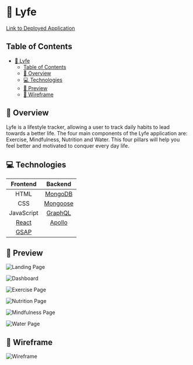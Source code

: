 # 🍃 Lyfe
[Link to Deployed Application](https://lyfe22.herokuapp.com/)

## Table of Contents
- [🍃 Lyfe](#-lyfe)
  - [Table of Contents](#table-of-contents)
  - [🔎 Overview](#-overview)
  - [💻 Technologies](#-technologies)
  - [🎨 Preview](#-preview)
  - [📝 Wireframe](#-wireframe)

## 🔎 Overview
Lyfe is a lifestyle tracker, allowing a user to track daily habits to lead towards a better life. The four main components of the Lyfe application are: Exercise, Mindfulness, Nutrition and Water. This four pillars will help you feel better and motivated to conquer every day life.

## 💻 Technologies

|              Frontend               |                 Backend                  |
| :---------------------------------: | :--------------------------------------: |
|                HTML                 |   [MongoDB](https://www.mongodb.com/)    |
|                 CSS                 |   [Mongoose](https://mongoosejs.com/)    |
|             JavaScript              |     [GraphQL](https://graphql.org/)      |
|    [React](https://reactjs.org/)    | [Apollo](https://www.apollographql.com/) |
| [GSAP](https://greensock.com/gsap/) |                                          |

## 🎨 Preview
![Landing Page](./assets/landing-preview.png)

![Dashboard](./assets/dashboard-preview.png)

![Exercise Page](./assets/exercise-preview.png)

![Nutrition Page](./assets/nutrition-preview.png)

![Mindfulness Page](./assets/mindfulness-preview.png)

![Water Page](./assets/water-preview.png)


## 📝 Wireframe
![Wireframe](./assets/wireframe.drawio.png)